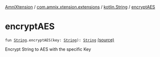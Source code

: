 [AmniXtension](../../index.md) / [com.amnix.xtension.extensions](../index.md) / [kotlin.String](index.md) / [encryptAES](./encrypt-a-e-s.md)

# encryptAES

`fun `[`String`](https://kotlinlang.org/api/latest/jvm/stdlib/kotlin/-string/index.html)`.encryptAES(key: `[`String`](https://kotlinlang.org/api/latest/jvm/stdlib/kotlin/-string/index.html)`): `[`String`](https://kotlinlang.org/api/latest/jvm/stdlib/kotlin/-string/index.html) [(source)](https://github.com/AmniX/AmniXTension/tree/master/AmniXtension/src/main/java/com/amnix/xtension/extensions/StringsExtension.kt#L114)

Encrypt String to AES with the specific Key

